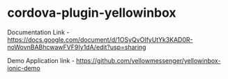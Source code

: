 # cordova-plugin-yellowinbox

Documentation Link - https://docs.google.com/document/d/1OSyQvOIfyUtYk3KAD0R-noWovnBABhcwawFVF9Iy1dA/edit?usp=sharing

Demo Application link - https://github.com/yellowmessenger/yellowinbox-ionic-demo
